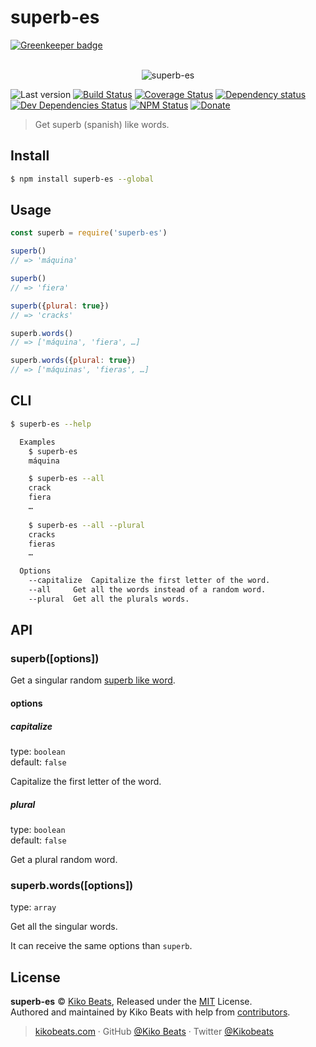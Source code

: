 # superb-es

[![Greenkeeper badge](https://badges.greenkeeper.io/Kikobeats/superb-es.svg)](https://greenkeeper.io/)

<p align="center">
  <br>
  <img src="https://i.imgur.com/br0QoZx.png" alt="superb-es">
  <br>
</p>

![Last version](https://img.shields.io/github/tag/Kikobeats/superb-es.svg?style=flat-square)
[![Build Status](https://img.shields.io/travis/Kikobeats/superb-es/master.svg?style=flat-square)](https://travis-ci.org/Kikobeats/superb-es)
[![Coverage Status](https://img.shields.io/coveralls/Kikobeats/superb-es.svg?style=flat-square)](https://coveralls.io/github/Kikobeats/superb-es)
[![Dependency status](https://img.shields.io/david/Kikobeats/superb-es.svg?style=flat-square)](https://david-dm.org/Kikobeats/superb-es)
[![Dev Dependencies Status](https://img.shields.io/david/dev/Kikobeats/superb-es.svg?style=flat-square)](https://david-dm.org/Kikobeats/superb-es#info=devDependencies)
[![NPM Status](https://img.shields.io/npm/dm/superb-es.svg?style=flat-square)](https://www.npmjs.org/package/superb-es)
[![Donate](https://img.shields.io/badge/donate-paypal-blue.svg?style=flat-square)](https://paypal.me/Kikobeats)

> Get superb (spanish) like words.

## Install

```bash
$ npm install superb-es --global
```

## Usage

```js
const superb = require('superb-es')

superb()
// => 'máquina'

superb()
// => 'fiera'

superb({plural: true})
// => 'cracks'

superb.words()
// => ['máquina', 'fiera', …]

superb.words({plural: true})
// => ['máquinas', 'fieras', …]
```

## CLI

```bash
$ superb-es --help

  Examples
    $ superb-es
    máquina

    $ superb-es --all
    crack
    fiera
    …
    
    $ superb-es --all --plural
    cracks
    fieras
    …

  Options
    --capitalize  Capitalize the first letter of the word.
    --all     Get all the words instead of a random word.
    --plural  Get all the plurals words.
```

## API

### superb([options])

Get a singular random [superb like word](words.json).

#### options

##### capitalize

type: `boolean`</br>
default: `false`

Capitalize the first letter of the word.

##### plural

type: `boolean`</br>
default: `false`

Get a plural random word.

### superb.words([options])

type: `array`

Get all the singular words.

It can receive the same options than `superb`.

## License

**superb-es** © [Kiko Beats](https://kikobeats.com), Released under the [MIT](https://github.com/Kikobeats/superb-es/blob/master/LICENSE.md) License.<br>
Authored and maintained by Kiko Beats with help from [contributors](https://github.com/Kikobeats/superb-es/contributors).

> [kikobeats.com](https://kikobeats.com) · GitHub [@Kiko Beats](https://github.com/Kikobeats) · Twitter [@Kikobeats](https://twitter.com/Kikobeats)

